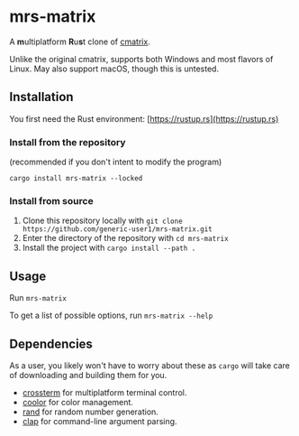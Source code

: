 # mrs-matrix

A **m**ultiplatform **R**u**s**t clone of [cmatrix](https://github.com/abishekvashok/cmatrix).

Unlike the original cmatrix, supports both Windows and most flavors of Linux. May also support macOS, though this is untested.

## Installation

You first need the Rust environment: [https://rustup.rs](https://rustup.rs)

### Install from the repository

(recommended if you don't intent to modify the program)

    cargo install mrs-matrix --locked

### Install from source

1. Clone this repository locally with `git clone https://github.com/generic-user1/mrs-matrix.git`
2. Enter the directory of the repository with `cd mrs-matrix`
3. Install the project with `cargo install --path .`

## Usage

Run `mrs-matrix`

To get a list of possible options, run `mrs-matrix --help`

## Dependencies

As a user, you likely won't have to worry about these as `cargo` will take care of downloading and building them for you.

- [crossterm](https://github.com/crossterm-rs/crossterm) for multiplatform terminal control.
- [coolor](https://github.com/Canop/coolor) for color management.
- [rand](https://github.com/rust-random/rand) for random number generation.
- [clap](https://github.com/clap-rs/clap) for command-line argument parsing.
